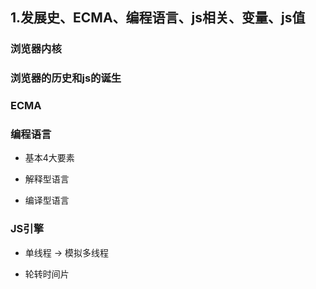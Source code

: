 ## 1.发展史、ECMA、编程语言、js相关、变量、js值

### 浏览器内核

### 浏览器的历史和js的诞生

### ECMA

### 编程语言

- 基本4大要素

- 解释型语言
- 编译型语言

### JS引擎

- 单线程 -> 模拟多线程

- 轮转时间片